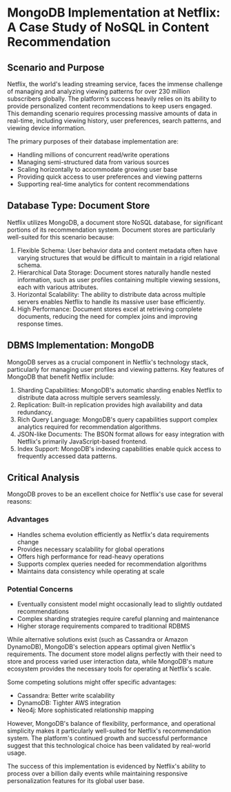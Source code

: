 # MongoDB Implementation at Netflix: A Case Study of NoSQL in Content Recommendation

## Scenario and Purpose

Netflix, the world's leading streaming service, faces the immense challenge of managing and analyzing viewing patterns for over 230 million subscribers globally. The platform's success heavily relies on its ability to provide personalized content recommendations to keep users engaged. This demanding scenario requires processing massive amounts of data in real-time, including viewing history, user preferences, search patterns, and viewing device information.

The primary purposes of their database implementation are:
- Handling millions of concurrent read/write operations
- Managing semi-structured data from various sources
- Scaling horizontally to accommodate growing user base
- Providing quick access to user preferences and viewing patterns
- Supporting real-time analytics for content recommendations

## Database Type: Document Store

Netflix utilizes MongoDB, a document store NoSQL database, for significant portions of its recommendation system. Document stores are particularly well-suited for this scenario because:

1. Flexible Schema: User behavior data and content metadata often have varying structures that would be difficult to maintain in a rigid relational schema.
2. Hierarchical Data Storage: Document stores naturally handle nested information, such as user profiles containing multiple viewing sessions, each with various attributes.
3. Horizontal Scalability: The ability to distribute data across multiple servers enables Netflix to handle its massive user base efficiently.
4. High Performance: Document stores excel at retrieving complete documents, reducing the need for complex joins and improving response times.

## DBMS Implementation: MongoDB

MongoDB serves as a crucial component in Netflix's technology stack, particularly for managing user profiles and viewing patterns. Key features of MongoDB that benefit Netflix include:

1. Sharding Capabilities: MongoDB's automatic sharding enables Netflix to distribute data across multiple servers seamlessly.
2. Replication: Built-in replication provides high availability and data redundancy.
3. Rich Query Language: MongoDB's query capabilities support complex analytics required for recommendation algorithms.
4. JSON-like Documents: The BSON format allows for easy integration with Netflix's primarily JavaScript-based frontend.
5. Index Support: MongoDB's indexing capabilities enable quick access to frequently accessed data patterns.

## Critical Analysis

MongoDB proves to be an excellent choice for Netflix's use case for several reasons:

### Advantages
- Handles schema evolution efficiently as Netflix's data requirements change
- Provides necessary scalability for global operations
- Offers high performance for read-heavy operations
- Supports complex queries needed for recommendation algorithms
- Maintains data consistency while operating at scale

### Potential Concerns
- Eventually consistent model might occasionally lead to slightly outdated recommendations
- Complex sharding strategies require careful planning and maintenance
- Higher storage requirements compared to traditional RDBMS

While alternative solutions exist (such as Cassandra or Amazon DynamoDB), MongoDB's selection appears optimal given Netflix's requirements. The document store model aligns perfectly with their need to store and process varied user interaction data, while MongoDB's mature ecosystem provides the necessary tools for operating at Netflix's scale.

Some competing solutions might offer specific advantages:
- Cassandra: Better write scalability
- DynamoDB: Tighter AWS integration
- Neo4j: More sophisticated relationship mapping

However, MongoDB's balance of flexibility, performance, and operational simplicity makes it particularly well-suited for Netflix's recommendation system. The platform's continued growth and successful performance suggest that this technological choice has been validated by real-world usage.

The success of this implementation is evidenced by Netflix's ability to process over a billion daily events while maintaining responsive personalization features for its global user base.
